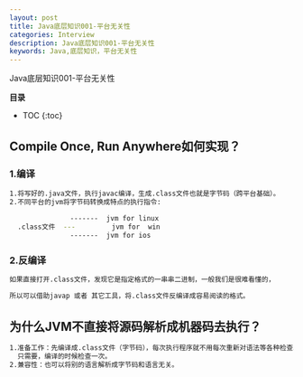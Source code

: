 ```yaml
---
layout: post
title: Java底层知识001-平台无关性
categories: Interview
description: Java底层知识001-平台无关性
keywords: Java,底层知识，平台无关性
---
```


 Java底层知识001-平台无关性

**目录**

* TOC
{:toc}

## Compile Once, Run Anywhere如何实现？

### 1.编译

```sh
1.将写好的.java文件，执行javac编译，生成.class文件也就是字节码（跨平台基础）。
2.不同平台的jvm将字节码转换成特点的执行指令:
  
               -------  jvm for linux
  .class文件  ---         jvm for  win
               -------  jvm for ios             
```

### 2.反编译

```sh
如果直接打开.class文件，发现它是指定格式的一串串二进制，一般我们是很难看懂的，

所以可以借助javap 或者 其它工具，将.class文件反编译成容易阅读的格式。
```

## 为什么JVM不直接将源码解析成机器码去执行？

```sh
1.准备工作：先编译成.class文件（字节码），每次执行程序就不用每次重新对语法等各种检查。
  只需要，编译的时候检查一次。
2.兼容性：也可以将别的语言解析成字节码和语言无关。
```